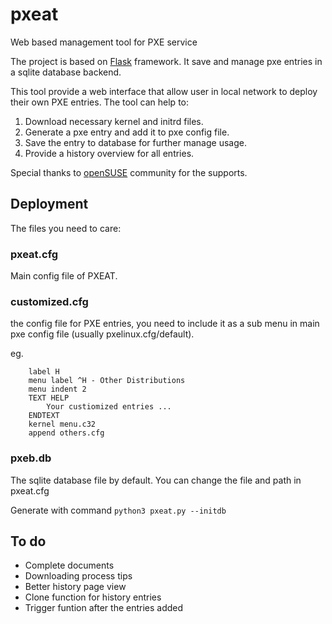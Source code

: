 # pxeat
Web based management tool for PXE service

The project is based on [Flask](http://flask.pocoo.org/) framework. It save and manage pxe entries in a sqlite database backend.

This tool provide a web interface that allow user in local network to deploy their own PXE entries. The tool can help to:

1. Download necessary kernel and initrd files.
2. Generate a pxe entry and add it to pxe config file.
3. Save the entry to database for further manage usage.
4. Provide a history overview for all entries.

Special thanks to [openSUSE](https://www.opensuse.org/) community for the supports.

## Deployment

The files you need to care:

### pxeat.cfg
Main config file of PXEAT.

### customized.cfg
the config file for PXE entries, you need to include it as a sub menu in main pxe config file (usually pxelinux.cfg/default).

eg.
```
    label H
    menu label ^H - Other Distributions
    menu indent 2
    TEXT HELP
        Your custiomized entries ...
    ENDTEXT
    kernel menu.c32
    append others.cfg
```
### pxeb.db
The sqlite database file by default. You can change the file and path in pxeat.cfg

Generate with command `python3 pxeat.py --initdb`

## To do
* Complete documents
* Downloading process tips
* Better history page view
* Clone function for history entries
* Trigger funtion after the entries added
